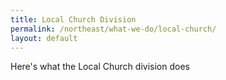 ```yaml
---
title: Local Church Division
permalink: /northeast/what-we-do/local-church/
layout: default
---
```

Here's what the Local Church division does

